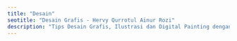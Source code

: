 ```yaml
---
title: "Desain"
seotitle: "Desain Grafis - Hervy Qurrotul Ainur Rozi"
description: "Tips Desain Grafis, Ilustrasi dan Digital Painting dengan Free/Libre Open Source Software."
---
```

